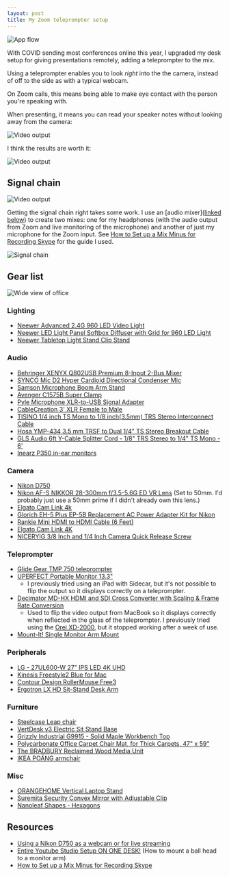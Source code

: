 ```yaml
---
layout: post
title: My Zoom teleprompter setup
---
```


![App flow](/img/posts/2021-04-09-my-zoom-teleprompter-setup/overall.jpg)

With COVID sending most conferences online this year, I upgraded my desk setup for giving presentations remotely, adding a teleprompter to the mix.

Using a teleprompter enables you to look _right_ into the the camera, instead of off to the side as with a typical webcam.

On Zoom calls, this means being able to make eye contact with the person you're speaking with.

When presenting, it means you can read your speaker notes without looking away from the camera:

![Video output](/img/posts/2021-04-09-my-zoom-teleprompter-setup/notes.jpg)

I think the results are worth it:

![Video output](/img/posts/2021-04-09-my-zoom-teleprompter-setup/video-shot.png)

## Signal chain

![Video output](/img/posts/2021-04-09-my-zoom-teleprompter-setup/gear.jpg)

Getting the signal chain right takes some work. I use an [audio mixer]([linked below](https://www.bhphotovideo.com/c/product/862118-REG/Behringer_Q802USB_Xenyx_Q802USB_Premium_8_Input.html)) to create two mixes: one for my headphones (with the audio output from Zoom and live monitoring of the microphone) and another of just my microphone for the Zoom input. See [How to Set up a Mix Minus for Recording Skype](https://thepodcastersstudio.com/how-to-setup-a-mix-minus/) for the guide I used.

![Signal chain](/img/posts/2021-04-09-my-zoom-teleprompter-setup/signal-chain.svg)

## Gear list

![Wide view of office](/img/posts/2021-04-09-my-zoom-teleprompter-setup/wide.jpg)

### Lighting

- [Neewer Advanced 2.4G 960 LED Video Light](https://www.amazon.com/gp/product/B085VT5NND/ref=ppx_yo_dt_b_search_asin_title?ie=UTF8&psc=1)
- [Neewer LED Light Panel Softbox Diffuser with Grid for 960 LED Light](https://www.amazon.com/gp/product/B08B835V5Y/ref=ppx_yo_dt_b_asin_title_o02_s01?ie=UTF8&psc=1)
- [Neewer Tabletop Light Stand Clip Stand](https://www.amazon.com/gp/product/B08GLYRDN3/ref=ppx_yo_dt_b_asin_title_o02_s00?ie=UTF8&psc=1)

### Audio

- [Behringer XENYX Q802USB Premium 8-Input 2-Bus Mixer](https://www.bhphotovideo.com/c/product/862118-REG/Behringer_Q802USB_Xenyx_Q802USB_Premium_8_Input.html)
- [SYNCO Mic D2 Hyper Cardioid Directional Condenser Mic](https://www.amazon.com/gp/product/B07YG1YSN9/ref=ppx_yo_dt_b_search_asin_title?ie=UTF8&psc=1)
- [Samson Microphone Boom Arm Stand](https://www.bhphotovideo.com/c/product/1398952-REG/samson_samba18_microphone_boom_arm_stand.html)
- [Avenger C1575B Super Clamp](https://www.bhphotovideo.com/c/product/3575-REG/Avenger_C1575B_C1575B_Super_Clamp.html)
- [Pyle Microphone XLR-to-USB Signal Adapter](https://www.amazon.com/gp/product/B07MTGT27G/ref=ppx_yo_dt_b_search_asin_title?ie=UTF8&psc=1)
- [CableCreation 3' XLR Female to Male](https://www.amazon.com/gp/product/B07CLPTCQT/ref=ppx_yo_dt_b_search_asin_title?ie=UTF8&psc=1)
- [TISINO 1/4 inch TS Mono to 1/8 inch(3.5mm) TRS Stereo Interconnect Cable](https://www.amazon.com/gp/product/B07K59LS1N/ref=ppx_yo_dt_b_asin_title_o06_s00?ie=UTF8&psc=1)
- [Hosa YMP-434 3.5 mm TRSF to Dual 1/4" TS Stereo Breakout Cable](https://www.amazon.com/gp/product/B0010D0HO0/ref=ppx_yo_dt_b_asin_title_o06_s01?ie=UTF8&psc=1)
- [GLS Audio 6ft Y-Cable Splitter Cord - 1/8" TRS Stereo to 1/4" TS Mono - 6'](https://www.amazon.com/gp/product/B0062QPERU/ref=ppx_yo_dt_b_asin_title_o02_s00?ie=UTF8&psc=1)
- [Inearz P350 in-ear monitors](https://inearz.com/products/p350)

### Camera

- [Nikon D750](https://www.nikonusa.com/en/nikon-products/product/dslr-cameras/d750.html)
- [Nikon AF-S NIKKOR 28-300mm f/3.5-5.6G ED VR Lens](https://www.bhphotovideo.com/c/product/729950-USA/Nikon_2191_AF_S_NIKKOR_28_300mm_f_3_5_5_6G.html) (Set to 50mm. I'd probably just use a 50mm prime if I didn't already own this lens.)
- [Elgato Cam Link 4k](https://www.bhphotovideo.com/c/product/1453840-REG/elgato_systems_10gam9901_cam_link_4k_game.html)
- [Glorich EH-5 Plus EP-5B Replacement AC Power Adapter Kit for Nikon](https://www.amazon.com/gp/product/B00VLQ3N3I/ref=ppx_yo_dt_b_asin_title_o05_s01?ie=UTF8&psc=1)
- [Rankie Mini HDMI to HDMI Cable (6 Feet)](https://www.amazon.com/gp/product/B01KRKO4MM/ref=ppx_yo_dt_b_asin_title_o05_s01?ie=UTF8&psc=1)
- [Elgato Cam Link 4K](https://www.amazon.com/gp/product/B07K3FN5MR/ref=ppx_yo_dt_b_asin_title_o05_s00?ie=UTF8&psc=1)
- [NICERYIG 3/8 Inch and 1/4 Inch Camera Quick Release Screw](https://www.amazon.com/gp/product/B0779PLTN1/ref=ppx_yo_dt_b_asin_title_o09_s00?ie=UTF8&psc=1)

### Teleprompter

- [Glide Gear TMP 750 teleprompter](https://glidegear.net/products/glide-gear-tmp-750-professional-video-camera-tablet-teleprompter)
- [UPERFECT Portable Monitor 13.3"](https://www.amazon.com/gp/product/B07K8JLR4C/ref=ppx_yo_dt_b_asin_title_o05_s01?ie=UTF8&psc=1)
  - I previously tried using an iPad with Sidecar, but it's not possible to flip the output so it displays correctly on a teleprompter.
- [Decimator MD-HX HDMI and SDI Cross Converter with Scaling & Frame Rate Conversion](https://www.amazon.com/gp/product/B00QPRGGCS/ref=ppx_yo_dt_b_asin_title_o03_s00?ie=UTF8&psc=1)
  - Used to flip the video output from MacBook so it displays correctly when reflected in the glass of the teleprompter. I previously tried using the [Orei XD-2000](https://www.amazon.com/gp/product/B00C6WAHXA/ref=ppx_yo_dt_b_search_asin_title?ie=UTF8&psc=1), but it stopped working after a week of use.
- [Mount-It! Single Monitor Arm Mount](https://www.amazon.com/gp/product/B01N383A42/ref=ppx_yo_dt_b_search_asin_title?ie=UTF8&psc=1)

### Peripherals

- [LG - 27UL600-W 27" IPS LED 4K UHD](https://www.bestbuy.com/site/lg-27ul600-w-27-ips-led-4k-uhd-freesync-monitor-with-hdr-displayport-hdmi-silver-white/6329956.p?skuId=6329956)
- [Kinesis Freestyle2 Blue for Mac](https://kinesis-ergo.com/shop/freestyle2-blue-mac/)
- [Contour Design RollerMouse Free3](https://www.contourdesign.com/product/rollermouse-free-3/)
- [Ergotron LX HD Sit-Stand Desk Arm](https://www.ergotron.com/en-us/products/product-details/45-384#?color=polished%20aluminum)

### Furniture

- [Steelcase Leap chair](https://store.steelcase.com/seating/stools/leap)
- [VertDesk v3 Electric Sit Stand Base](https://www.btod.com/btod-vertdesk-v3-base)
- [Grizzly Industrial G9915 - Solid Maple Workbench Top](https://www.amazon.com/gp/product/B071HLSPDB/ref=ppx_yo_dt_b_search_asin_title?ie=UTF8&psc=1)
- [Polycarbonate Office Carpet Chair Mat, for Thick Carpets, 47" x 59"](https://www.amazon.com/gp/product/B07RN8HTQ6/ref=ppx_yo_dt_b_search_asin_title?ie=UTF8&psc=1)
- [The BRADBURY Reclaimed Wood Media Unit](https://www.etsy.com/listing/254668494/the-bradbury-reclaimed-wood-media-unit?ref=yr_purchases)
- [IKEA POÄNG armchair](https://www.ikea.com/us/en/p/poaeng-armchair-birch-veneer-glose-dark-brown-s49829135/)

### Misc

- [ORANGEHOME Vertical Laptop Stand](https://www.amazon.com/gp/product/B07D8PGN6Y/ref=ppx_yo_dt_b_asin_title_o01_s00?ie=UTF8&psc=1)
- [Suremita Security Convex Mirror with Adjustable Clip](https://www.amazon.com/gp/product/B07QT8PBPT/ref=ppx_yo_dt_b_search_asin_title?ie=UTF8&psc=1)
- [Nanoleaf Shapes - Hexagons](https://www.bestbuy.com/site/nanoleaf-shapes-hexagons-smarter-kit-7-panels-multicolor/6426520.p?skuId=6426520)

## Resources

- [Using a Nikon D750 as a webcam or for live streaming](https://www.jeffgeerling.com/blog/2020/using-nikon-d750-webcam-or-live-streaming)
- [Entire Youtube Studio Setup ON ONE DESK!](https://youtu.be/WedG8LKO6ks?t=336) (How to mount a ball head to a monitor arm)
- [How to Set up a Mix Minus for Recording Skype](https://thepodcastersstudio.com/how-to-setup-a-mix-minus/)
